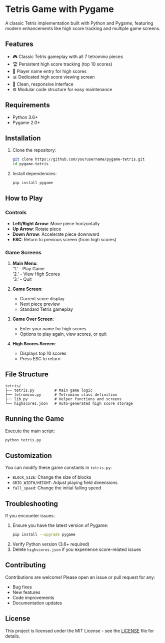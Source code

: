 # Tetris Game with Pygame

A classic Tetris implementation built with Python and Pygame, featuring modern enhancements like high score tracking and multiple game screens.

## Features

- 🎮 Classic Tetris gameplay with all 7 tetromino pieces
- 🏆 Persistent high score tracking (top 10 scores)
- 📛 Player name entry for high scores
- 📊 Dedicated high score viewing screen
- 🎨 Clean, responsive interface
- ⚙️ Modular code structure for easy maintenance

## Requirements

- Python 3.6+
- Pygame 2.0+

## Installation

1. Clone the repository:
   ```bash
   git clone https://github.com/yourusername/pygame-tetris.git
   cd pygame-tetris
   ```

2. Install dependencies:
   ```bash
   pip install pygame
   ```

## How to Play

### Controls
- **Left/Right Arrow**: Move piece horizontally
- **Up Arrow**: Rotate piece
- **Down Arrow**: Accelerate piece downward
- **ESC**: Return to previous screen (from high scores)

### Game Screens
1. **Main Menu**:  
   '1.' - Play Game  
   '2.' - View High Scores  
   '3.' - Quit  

2. **Game Screen**:
   - Current score display
   - Next piece preview
   - Standard Tetris gameplay

3. **Game Over Screen**:
   - Enter your name for high scores
   - Options to play again, view scores, or quit

4. **High Scores Screen**:
   - Displays top 10 scores
   - Press ESC to return

## File Structure

```
tetris/
├── tetris.py         # Main game logic
├── tetromino.py      # Tetromino class definition
├── lib.py            # Helper functions and screens
└── highscores.json   # Auto-generated high score storage
```

## Running the Game

Execute the main script:
```bash
python tetris.py
```

## Customization

You can modify these game constants in `tetris.py`:
- `BLOCK_SIZE`: Change the size of blocks
- `GRID_WIDTH/HEIGHT`: Adjust playing field dimensions
- `fall_speed`: Change the initial falling speed

## Troubleshooting

If you encounter issues:
1. Ensure you have the latest version of Pygame:
   ```bash
   pip install --upgrade pygame
   ```
2. Verify Python version (3.6+ required)
3. Delete `highscores.json` if you experience score-related issues

## Contributing

Contributions are welcome! Please open an issue or pull request for any:
- Bug fixes
- New features
- Code improvements
- Documentation updates

## License

This project is licensed under the MIT License - see the [LICENSE](LICENSE) file for details.
